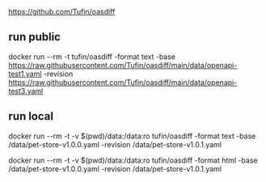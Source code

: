 https://github.com/Tufin/oasdiff

## run public 
docker run --rm -t tufin/oasdiff -format text -base https://raw.githubusercontent.com/Tufin/oasdiff/main/data/openapi-test1.yaml -revision https://raw.githubusercontent.com/Tufin/oasdiff/main/data/openapi-test3.yaml

## run local
docker run --rm -t -v $(pwd)/data:/data:ro tufin/oasdiff -format text -base /data/pet-store-v1.0.0.yaml -revision /data/pet-store-v1.0.1.yaml

docker run --rm -t -v $(pwd)/data:/data:ro tufin/oasdiff -format html -base /data/pet-store-v1.0.0.yaml -revision /data/pet-store-v1.0.1.yaml

